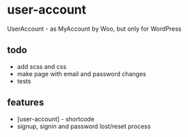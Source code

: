 # user-account
UserAccount - as MyAccount by Woo, but only for WordPress

## todo
- add scss and css
- make page with email and password changes
- tests

## features
- [user-account] - shortcode
- signup, signin and password lost/reset process
